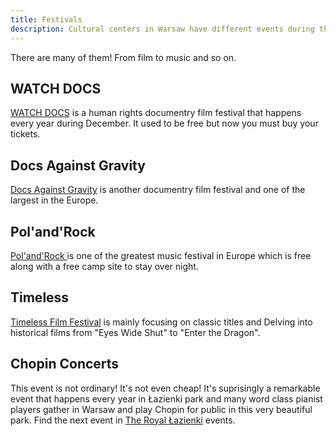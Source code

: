 ```yaml
---
title: Festivals
description: Cultural centers in Warsaw have different events during the year
---
```


There are many of them! From film to music and so on.

## WATCH DOCS
[WATCH DOCS](https://watchdocs.pl/) is a human rights documentry film festival that happens every year during December. It used to be free but now you must buy your tickets. 

## Docs Against Gravity
[Docs Against Gravity](https://mdag.pl/) is another documentry film festival and one of the largest in the Europe.

## Pol'and'Rock
[Pol'and'Rock ](https://en.polandrockfestival.pl/) is one of the greatest music festival in Europe which is free along with a free camp site to stay over night. 

## Timeless
[Timeless Film Festival](https://timelessfilmfestival.pl/) is mainly focusing on classic titles and Delving into historical films from "Eyes Wide Shut" to "Enter the Dragon". 

## Chopin Concerts
This event is not ordinary! It's not even cheap! It's suprisingly a remarkable event that happens every year in Łazienki park and many word class pianist players gather in Warsaw and play Chopin for public in this very beautiful park. Find the next event in [The Royal Łazienki](https://lazienki-krolewskie.pl/en/szukaj/?q=chopin&table=events) events.